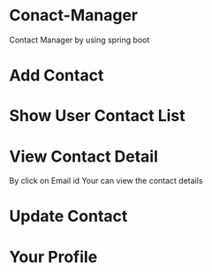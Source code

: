 # Conact-Manager
Contact Manager  by using spring boot 


# Add Contact


# Show User Contact List


# View Contact Detail
By click on Email id Your can view the contact details 


# Update Contact

# Your Profile

